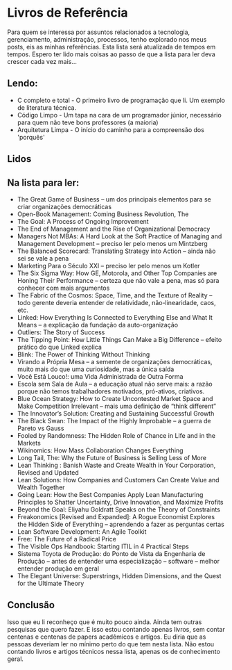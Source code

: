 # Livros de Referência

Para quem se interessa por assuntos relacionados a tecnologia, gerenciamento, administração, processos, tenho explorado nos meus posts, eis as minhas referências.
Esta lista será atualizada de tempos em tempos. Espero ter lido mais coisas ao passo de que a lista para ler deva crescer cada vez mais...

## Lendo:

- C completo e total - O primeiro livro de programação que li. Um exemplo de literatura técnica.
- Código Limpo - Um tapa na cara de um programador júnior, necessário para quem não teve bons professores (a maioria)
- Arquitetura Limpa - O início do caminho para a compreensão dos 'porquês'

## Lidos



## Na lista para ler:

- The Great Game of Business – um dos principais elementos para se criar organizações democráticas
- Open-Book Management: Coming Business Revolution, The
- The Goal: A Process of Ongoing Improvement
- The End of Management and the Rise of Organizational Democracy
- Managers Not MBAs: A Hard Look at the Soft Practice of Managing and Management Development – preciso ler pelo menos um Mintzberg
- The Balanced Scorecard: Translating Strategy into Action – ainda não sei se vale a pena
- Marketing Para o Século XXI – preciso ler pelo menos um Kotler
- The Six Sigma Way: How GE, Motorola, and Other Top Companies are Honing Their Performance – certeza que não vale a pena, mas só para conhecer com mais argumentos
- The Fabric of the Cosmos: Space, Time, and the Texture of Reality – todo gerente deveria entender de relatividade, não-linearidade, caos, etc.
- Linked: How Everything Is Connected to Everything Else and What It Means – a explicação da fundação da auto-organização
- Outliers: The Story of Success
- The Tipping Point: How Little Things Can Make a Big Difference – efeito prático do que Linked explica
- Blink: The Power of Thinking Without Thinking
- Virando a Própria Mesa – a semente de organizações democráticas, muito mais do que uma curiosidade, mas a única saída
- Você Está Louco!: uma Vida Administrada de Outra Forma
- Escola sem Sala de Aula – a educação atual não serve mais: a razão porque não temos trabalhadores motivados, pró-ativos, criativos.
- Blue Ocean Strategy: How to Create Uncontested Market Space and Make Competition Irrelevant – mais uma definição de “think different”
- The Innovator’s Solution: Creating and Sustaining Successful Growth
- The Black Swan: The Impact of the Highly Improbable – a guerra de Pareto vs Gauss
- Fooled by Randomness: The Hidden Role of Chance in Life and in the Markets
- Wikinomics: How Mass Collaboration Changes Everything
- Long Tail, The: Why the Future of Business is Selling Less of More
- Lean Thinking : Banish Waste and Create Wealth in Your Corporation, Revised and Updated
- Lean Solutions: How Companies and Customers Can Create Value and Wealth Together
- Going Lean: How the Best Companies Apply Lean Manufacturing Principles to Shatter Uncertainty, Drive Innovation, and Maximize Profits
- Beyond the Goal: Eliyahu Goldratt Speaks on the Theory of Constraints
- Freakonomics [Revised and Expanded]: A Rogue Economist Explores the Hidden Side of Everything – aprendendo a fazer as perguntas certas
- Lean Software Development: An Agile Toolkit
- Free: The Future of a Radical Price
- The Visible Ops Handbook: Starting ITIL in 4 Practical Steps
- Sistema Toyota de Produção: do Ponto de Vista da Engenharia de Produção – antes de entender uma especialização – software – melhor entender produção em geral
- The Elegant Universe: Superstrings, Hidden Dimensions, and the Quest for the Ultimate Theory

## Conclusão 

Isso que eu li reconheço que é muito pouco ainda. Ainda tem outras pesquisas que quero fazer. E isso estou contando apenas livros, sem contar centenas e centenas de papers acadêmicos e artigos. Eu diria que as pessoas deveriam ler no mínimo perto do que tem nesta lista. Não estou contando livros e artigos técnicos nessa lista, apenas os de conhecimento geral.